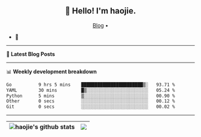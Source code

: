 <h2 align="center">👋 Hello! I'm haojie.</h2>
<p align="center">
  <a href="https://aoyouer.com">Blog</a> •
</p>


- 🔭 


-------

**📝 Latest Blog Posts**


-------

📊 **Weekly development breakdown**
<!--START_SECTION:waka-->

```txt
Go          9 hrs 5 mins    ███████████████████████▒░   93.71 %
YAML        30 mins         █▒░░░░░░░░░░░░░░░░░░░░░░░   05.24 %
Python      5 mins          ▒░░░░░░░░░░░░░░░░░░░░░░░░   00.90 %
Other       0 secs          ░░░░░░░░░░░░░░░░░░░░░░░░░   00.12 %
Git         0 secs          ░░░░░░░░░░░░░░░░░░░░░░░░░   00.02 %
```

<!--END_SECTION:waka-->

-------



| <img align="center" src="https://github-readme-stats.vercel.app/api?username=haojie06&show_icons=true&theme=graywhite&show_icons=true&count_private=true&include_all_commits=true&hide_border=true" alt="haojie's github stats" /> | <img align="center" src="https://github-readme-stats.vercel.app/api/top-langs/?username=haojie06&layout=compact&theme=graywhite&hide_border=true&hide=css,html" /> |
| ------------- | ------------- |


